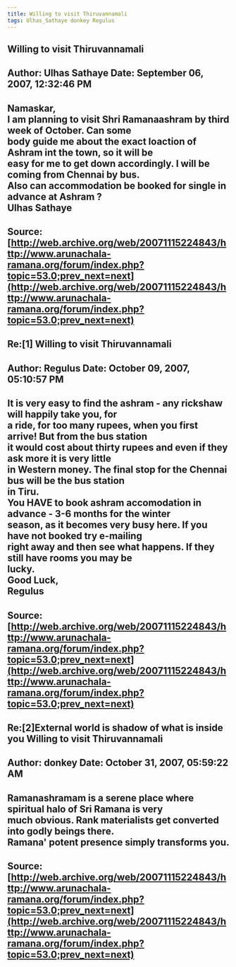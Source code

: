 ```yaml
--- 
title: Willing to visit Thiruvannamali   
tags: Ulhas_Sathaye donkey Regulus  
---  
```

## Willing to visit Thiruvannamali  
Author: Ulhas Sathaye       Date: September 06, 2007, 12:32:46 PM  
---  
Namaskar,   
I am planning to visit Shri Ramanaashram by third week of October. Can some  
body guide me about the exact loaction of Ashram int the town, so it will be  
easy for me to get down accordingly. I will be coming from Chennai by bus.  
Also can accommodation be booked for single in advance at Ashram ?   
Ulhas Sathaye
 ---  
Source:[http://web.archive.org/web/20071115224843/http://www.arunachala-ramana.org/forum/index.php?topic=53.0;prev_next=next](http://web.archive.org/web/20071115224843/http://www.arunachala-ramana.org/forum/index.php?topic=53.0;prev_next=next)   
---  

## Re:[1] Willing to visit Thiruvannamali  
Author: Regulus             Date: October 09, 2007, 05:10:57 PM  
---  
It is very easy to find the ashram - any rickshaw will happily take you, for  
a ride, for too many rupees, when you first arrive! But from the bus station  
it would cost about thirty rupees and even if they ask more it is very little  
in Western money. The final stop for the Chennai bus will be the bus station  
in Tiru.   
You HAVE to book ashram accomodation in advance - 3-6 months for the winter  
season, as it becomes very busy here. If you have not booked try e-mailing  
right away and then see what happens. If they still have rooms you may be  
lucky.   
Good Luck,   
Regulus
 ---  
Source:[http://web.archive.org/web/20071115224843/http://www.arunachala-ramana.org/forum/index.php?topic=53.0;prev_next=next](http://web.archive.org/web/20071115224843/http://www.arunachala-ramana.org/forum/index.php?topic=53.0;prev_next=next)   
---  

## Re:[2]External world is shadow of what is inside you  Willing to visit Thiruvannamali  
Author: donkey              Date: October 31, 2007, 05:59:22 AM  
---  
Ramanashramam is a serene place where spiritual halo of Sri Ramana is very  
much obvious. Rank materialists get converted into godly beings there.  
Ramana' potent presence simply transforms you.
 ---  
Source:[http://web.archive.org/web/20071115224843/http://www.arunachala-ramana.org/forum/index.php?topic=53.0;prev_next=next](http://web.archive.org/web/20071115224843/http://www.arunachala-ramana.org/forum/index.php?topic=53.0;prev_next=next)   
---  

